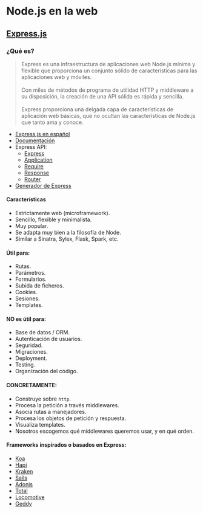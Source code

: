 #  Node.js en la web

## [Express.js](http://expressjs.com/)

### ¿Qué es?

> Express es una infraestructura de aplicaciones web Node.js mínima y flexible que proporciona un conjunto sólido de características para las aplicaciones web y móviles.<br><br>
> Con miles de métodos de programa de utilidad HTTP y middleware a su disposición, la creación de una API sólida es rápida y sencilla.<br><br>
>Express proporciona una delgada capa de características de aplicación web básicas, que no ocultan las características de Node.js que tanto ama y conoce.

* [Express.js en español](http://expressjs.com/es)
* [Documentación](http://expressjs.com/en/4x/api.html)
* Express API:
  * [Express](http://expressjs.com/4x/api.html#express)
  * [Application](http://expressjs.com/4x/api.html#app)
  * [Require](http://expressjs.com/4x/api.html#req)
  * [Response](http://expressjs.com/4x/api.html#res)
  * [Router](http://expressjs.com/4x/api.html#router)
* [Generador de Express](http://expressjs.com/en/starter/generator.html)

#### Características

* Estrictamente web (microframework).
* Sencillo, flexible y minimalista.
* Muy popular.
* Se adapta muy bien a la filosofía de Node.
* Similar a Sinatra, Sylex, Flask, Spark, etc.

#### Útil para:

* Rutas.
* Parámetros.
* Formularios.
* Subida de ficheros.
* Cookies.
* Sesiones.
* Templates.

#### NO es útil para:

* Base de datos / ORM.
* Autenticación de usuarios.
* Seguridad.
* Migraciones.
* Deployment.
* Testing.
* Organización del código.

#### CONCRETAMENTE:

* Construye sobre `http`.
* Procesa la petición a través middlewares.
* Asocia rutas a manejadores.
* Procesa los objetos de petición y respuesta.
* Visualiza templates.
* Nosotros escogemos qué middlewares queremos usar, y en qué orden.

#### Frameworks inspirados o basados en Express:

* [Koa](https://koajs.com/)
* [Hapi](https://hapijs.com/)
* [Kraken](http://krakenjs.com/)
* [Sails](https://sailsjs.com/)
* [Adonis](https://adonisjs.com/)
* [Total](https://www.totaljs.com/)
* [Locomotive](http://www.locomotivejs.org/)
* [Geddy](http://geddyjs.org/)
